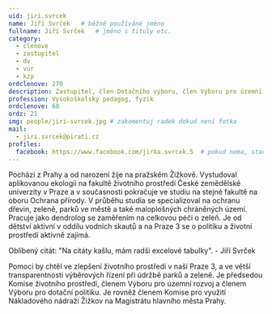 ```yaml
---
uid: jiri.svrcek
name: Jiří Svrček  	# běžně používáné jméno
fullname: Jiří Svrček  	# jméno s tituly etc.
category:
  - clenove
  - zastupitel
  - dv
  - vur
  - kzp
ordclenove: 270
description: Zastupitel, člen Dotačního výboru, člen Výboru pro územní rozvoj, předseda Komise životního prostředí, člen místního sdružení # zobrazuje se v lide
profession: Vysokoškolský pedagog, fyzik
ordclenove: 60
ordz: 21
img: people/jiri-svrcek.jpg # zakomentuj radek dokud není fotka
mail:
  - jiri.svrcek@pirati.cz
profiles:
  facebook: https://www.facebook.com/jirka.svrcek.5  # pokud nema, staci smazat tuto radku  
---
```

 
Pochází z Prahy a od narození žije na pražském Žižkově. Vystudoval aplikovanou ekologii na fakultě životního prostředí České zemědělské univerzity v Praze a v současnosti pokračuje ve studiu na stejné fakultě na oboru Ochrana přírody. V průběhu studia se specializoval na ochranu dřevin, zeleně, parků ve městě a také maloplošných chráněných území. Pracuje jako dendrolog se zaměřením na celkovou péči o zeleň. Je od dětství aktivní v oddílu vodních skautů a na Praze 3 se o politiku a životní prostředí aktivně zajímá.

Oblíbený citát: "Na citáty kašlu, mám radši excelové tabulky". - Jiří Svrček 

Pomoci by chtěl ve zlepšení životního prostředí v naší Praze 3, a ve větší transparentnosti výběrových řízení při údržbě parků a zeleně. Je předsedou Komise životního prostředí,  členem Výboru pro územní rozvoj a členem Výboru pro dotační politiku. Je rovněž členem Komise pro využití Nákladového nádraží Žižkov na Magistrátu hlavního města Prahy.
